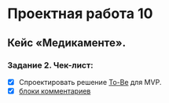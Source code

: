 # Проектная работа 10

## Кейс «Медикаменте».

### Задание 2. Чек-лист:

 - [x] Спроектировать решение [To-Be](./container.drawio) для MVP.
 - [x] [блоки комментариев](./Comments.md)
